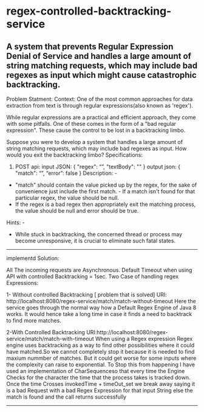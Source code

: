 # regex-controlled-backtracking-service
A system that prevents Regular Expression Denial of Service  and handles a large amount of string matching requests, which may  include bad regexes as input which might cause catastrophic backtracking. 
------------------------------------------------------------------------------------------------------------------------------------------------------------------------------
Problem Statment:
Context​: One of the most common approaches for data extraction from text is through regular expressions(also 
known as 'regex'). 
 
While regular expressions are a practical and efficient approach, they come with some pitfalls. One of these 
comes in the form of a "bad regular expression". These cause the control to be lost in a backtracking limbo. 
 
Suppose you were to develop a system that handles a large amount of string matching requests, which may 
include bad regexes as input. How would you exit the backtracking limbo? 
Specifications: 
1) POST api: 
input JSON: 
{ 
"regex": “”, 
"textBody": "" 
} 
output json: 
{ 
"match": “”, 
“error”: false 
} 
Description​: - 
- "match" should contain the value picked up by the regex, for the sake of convenience just include 
the first match. 
          - If a match isn't found for that particular regex, the value should be null.  
- If the regex is a bad regex then appropriately exit the matching process, the value should be null and 
error should be true. 
 
Hints​: -  
- While stuck in backtracking, the concerned thread or process may become unresponsive, it is crucial to 
eliminate such fatal states. 
------------------------------------------------------------------------------------------------------------------------------------------------------------------------------
implementd Solution:

All The incoming requests are Asynchronous.
Default Timeout when using API with controlled Backtracking  = 1sec.
Two Case of handling regex Expressions:

1- Without controlled Backtracking [ problem that is solved]
URI: http://localhost:8080/regex-service/match/match-without-timeout
Here the service goes through the normal way how a Default Regex Engine of Java 8 works.
It would hence take a long time in case it finds a need to backtrack to find more matches.

2-With Controlled Backtracking
URI:http://localhost:8080/regex-service/match/match-with-timeout
When using a Regex expression Regex engine uses backtracking as a way to find other possibilities where it could have matched.So we cannot completely stop it because it is needed to find maxium nummber of matches. But it could get worse for some inputs where the complexity can raise to exponential. 
To Stop this from happening I have used an implementation of CharSequenceso that every time the Engine Checks for the character the time that the process takes  is tracked down.
Once the time Crosses invokedTime + timeOut_set we break away saying it is a bad Request with a bad Regex Expression for that input String else the match is found and the call returns successfully

--------------------------------------------------------------------------------------------------------------------------------------------------------------------------------



